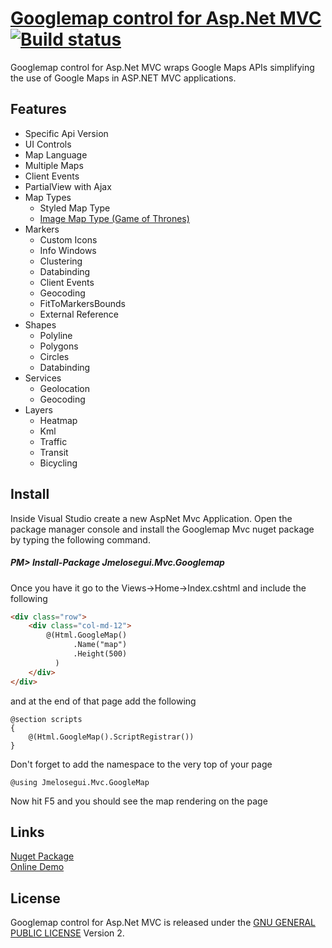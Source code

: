 [Googlemap control for Asp.Net MVC](http://www.jmelosegui.com/map/) [![Build status](https://ci.appveyor.com/api/projects/status/github/jmelosegui/googlemapmvc?branch=dev&svg=true)](https://ci.appveyor.com/project/jmelosegui/googlemapmvc)
==============================

Googlemap control for Asp.Net MVC wraps Google Maps APIs simplifying the use of Google Maps in ASP.NET MVC applications.

## Features

- Specific Api Version
- UI Controls
- Map Language
- Multiple Maps
- Client Events
- PartialView with Ajax
- Map Types
  - Styled Map Type
  - [Image Map Type (Game of Thrones)](http://www.jmelosegui.com/map/MapType/ImageMapType)
- Markers
  - Custom Icons
  - Info Windows
  - Clustering
  - Databinding
  - Client Events
  - Geocoding
  - FitToMarkersBounds
  - External Reference
- Shapes
  - Polyline
  - Polygons
  - Circles
  - Databinding
- Services
  - Geolocation
  - Geocoding
- Layers
  - Heatmap
  - Kml
  - Traffic
  - Transit
  - Bicycling

## Install

Inside Visual Studio create a new AspNet Mvc Application. Open the package manager console and install the Googlemap Mvc nuget package by typing the following command.

##### PM> Install-Package Jmelosegui.Mvc.Googlemap

Once you have it go to the Views->Home->Index.cshtml and include the following
```html
<div class="row">
    <div class="col-md-12">
        @(Html.GoogleMap()
              .Name("map")
              .Height(500)
          )
    </div>
</div>
```
and at the end of that page add the following

```aspnetmvc
@section scripts
{
    @(Html.GoogleMap().ScriptRegistrar())
}
```
Don't forget to add the namespace to the very top of your page

```
@using Jmelosegui.Mvc.GoogleMap
```

Now hit F5 and you should see the map rendering on the page 
 
## Links

[Nuget Package](https://www.nuget.org/packages/Jmelosegui.Mvc.Googlemap/)<br/>
[Online Demo](http://www.jmelosegui.com/map/)<br/>

## License

Googlemap control for Asp.Net MVC is released under the [GNU GENERAL PUBLIC LICENSE](https://raw.githubusercontent.com/jmelosegui/GooglemapMvc/master/LICENSE) Version 2.

